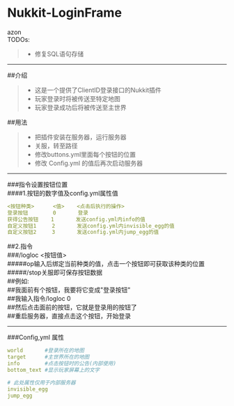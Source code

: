 # Nukkit-LoginFrame
azon
<br />
TODOs:<br />
> * 修复SQL语句存储
---
##介绍
> * 这是一个提供了ClientID登录接口的Nukkit插件
> * 玩家登录时将被传送至特定地图
> * 玩家登录成功后将被传送至主世界

##用法
> * 把插件安装在服务器，运行服务器
> * 关服，转至路径
> * 修改buttons.yml里面每个按钮的位置
> * 修改 Config.yml 的值后再次启动服务器

---
###指令设置按钮位置<br />
####1.按钮的数字值及config.yml属性值
```yml
<按钮种类>      <值>    <点击后执行的操作>
登录按钮        0       登录
获得公告按钮    1       发送config.yml内info的值
自定义按钮1     2       发送config.yml内invisible_egg的值
自定义按钮2     3       发送config.yml内jump_egg的值
```
##2.指令<br />
###/logloc <按钮值><br />
#####op输入后绑定当前种类的值，点击一个按钮即可获取该种类的位置<br />
#####/stop关服即可保存按钮数据<br />
##例如:<br />
##我面前有个按钮，我要将它变成"登录按钮"<br />
##我输入指令/logloc 0<br />
##然后点击面前的按钮，它就是登录用的按钮了<br />
##重启服务器，直接点击这个按钮，开始登录<br />

---

###Config,yml 属性
```yml
world       #登录所在的地图
target      #主世界所在的地图
info        #点击按钮时的公告(内部使用)
bottom_text #显示玩家屏幕上的文字

# 此处属性仅用于内部服务器
invisible_egg   
jump_egg

```
